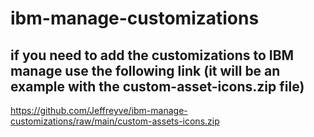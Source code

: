 # ibm-manage-customizations

## if you need to add the customizations to IBM manage use the following link (it will be an example with the custom-asset-icons.zip file) 

https://github.com/Jeffreyve/ibm-manage-customizations/raw/main/custom-assets-icons.zip
